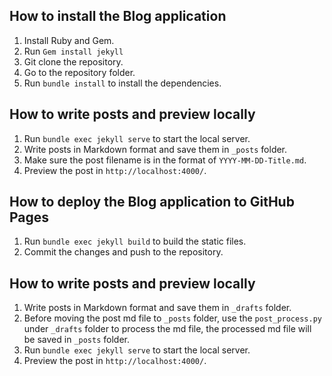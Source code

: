 ## How to install the Blog application
1. Install Ruby and Gem.
2. Run `Gem install jekyll`
3. Git clone the repository.
4. Go to the repository folder.
5. Run `bundle install` to install the dependencies.

## How to write posts and preview locally
1. Run `bundle exec jekyll serve` to start the local server.
2. Write posts in Markdown format and save them in `_posts` folder.
3. Make sure the post filename is in the format of `YYYY-MM-DD-Title.md`.
4. Preview the post in `http://localhost:4000/`.

## How to deploy the Blog application to GitHub Pages
1. Run `bundle exec jekyll build` to build the static files.
2. Commit the changes and push to the repository.

## How to write posts and preview locally
1. Write posts in Markdown format and save them in `_drafts` folder.
2. Before moving the post md file to `_posts` folder, use the `post_process.py` under `_drafts` folder to process the md file, the processed md file will be saved in `_posts` folder.
3. Run `bundle exec jekyll serve` to start the local server.
4. Preview the post in `http://localhost:4000/`.